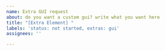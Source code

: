 ```yaml
---
name: Extra GUI request
about: do you want a custom gui? write what you want here
title: "[Extra Element] "
labels: 'status: not started, extras: gui'
assignees: ''

---
```



